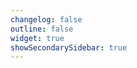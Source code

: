 ```yaml
---
changelog: false
outline: false
widget: true
showSecondarySidebar: true
---
```


<script setup>
import RpcMethod from '../../.vitepress/theme/components/Rpc/RpcMethod.vue'
</script>

<RpcMethod v-if="$params" v-bind="$params" />
